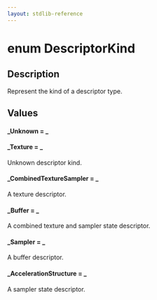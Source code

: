 ```yaml
---
layout: stdlib-reference
---
```


# enum DescriptorKind

## Description

Represent the kind of a descriptor type.


## Values 

####  <a id="decl-Unknown"></a>_Unknown = _
####  <a id="decl-Texture"></a>_Texture = _
Unknown descriptor kind.

####  <a id="decl-CombinedTextureSampler"></a>_CombinedTextureSampler = _
A texture descriptor.

####  <a id="decl-Buffer"></a>_Buffer = _
A combined texture and sampler state descriptor.

####  <a id="decl-Sampler"></a>_Sampler = _
A buffer descriptor.

####  <a id="decl-AccelerationStructure"></a>_AccelerationStructure = _
A sampler state descriptor.


<script>
// Fix .md links to .html when on ReadTheDocs
if (window.location.hostname.includes('readthedocs') || 
    window.location.hostname.includes('rtfd.io')) {
  document.addEventListener('DOMContentLoaded', function() {
    const links = document.querySelectorAll('a');
    links.forEach(link => {
      if (link.getAttribute('href') && link.getAttribute('href').endsWith('.md')) {
        link.href = link.href.replace(/\.md($|#|\?)/, '.html$1');
      }
    });
  });
}
</script>
